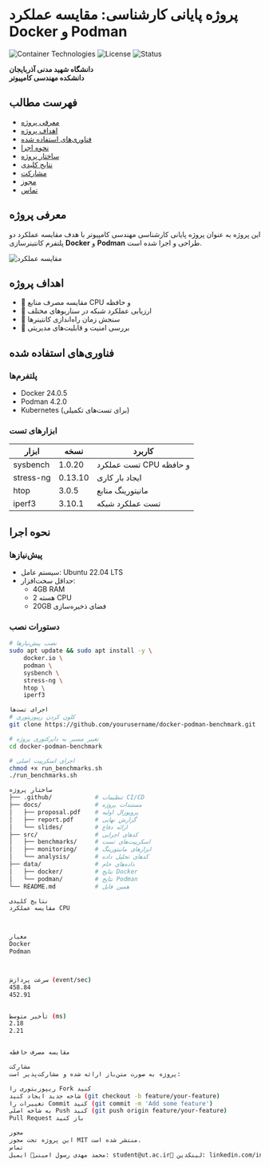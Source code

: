 # پروژه پایانی کارشناسی: مقایسه عملکرد Docker و Podman

![Container Technologies](https://img.shields.io/badge/tech-Docker%20%26%20Podman-blue)
![License](https://img.shields.io/badge/license-MIT-green)
![Status](https://img.shields.io/badge/status-Completed-brightgreen)

**دانشگاه شهید مدنی آذربایجان**  
**دانشکده مهندسی کامپیوتر**  

## فهرست مطالب
- [معرفی پروژه](#معرفی-پروژه)
- [اهداف پروژه](#اهداف-پروژه)
- [فناوری‌های استفاده شده](#فناوری‌های-استفاده-شده)
- [نحوه اجرا](#نحوه-اجرا)
- [ساختار پروژه](#ساختار-پروژه)
- [نتایج کلیدی](#نتایج-کلیدی)
- [مشارکت](#مشارکت)
- [مجوز](#مجوز)
- [تماس](#تماس)

## معرفی پروژه
این پروژه به عنوان پروژه پایانی کارشناسی مهندسی کامپیوتر با هدف مقایسه عملکرد دو پلتفرم کانتینرسازی **Docker** و **Podman** طراحی و اجرا شده است.

![مقایسه عملکرد](docs/comparison-chart.png)

## اهداف پروژه
- 🎯 مقایسه مصرف منابع CPU و حافظه
- 🎯 ارزیابی عملکرد شبکه در سناریوهای مختلف
- 🎯 سنجش زمان راه‌اندازی کانتینرها
- 🎯 بررسی امنیت و قابلیت‌های مدیریتی

## فناوری‌های استفاده شده
### پلتفرم‌ها
- Docker 24.0.5
- Podman 4.2.0
- Kubernetes (برای تست‌های تکمیلی)

### ابزارهای تست
| ابزار | نسخه | کاربرد |
|-------|------|--------|
| sysbench | 1.0.20 | تست عملکرد CPU و حافظه |
| stress-ng | 0.13.10 | ایجاد بار کاری |
| htop | 3.0.5 | مانیتورینگ منابع |
| iperf3 | 3.10.1 | تست عملکرد شبکه |

## نحوه اجرا
### پیش‌نیازها
- سیستم عامل: Ubuntu 22.04 LTS
- حداقل سخت‌افزار:
  - 4GB RAM
  - 2 هسته CPU
  - 20GB فضای ذخیره‌سازی

### دستورات نصب
```bash
# نصب پیش‌نیازها
sudo apt update && sudo apt install -y \
    docker.io \
    podman \
    sysbench \
    stress-ng \
    htop \
    iperf3

اجرای تست‌ها
# کلون کردن ریپوزیتوری
git clone https://github.com/yourusername/docker-podman-benchmark.git

# تغییر مسیر به دایرکتوری پروژه
cd docker-podman-benchmark

# اجرای اسکریپت اصلی
chmod +x run_benchmarks.sh
./run_benchmarks.sh

ساختار پروژه
├── .github/            # تنظیمات CI/CD
├── docs/               # مستندات پروژه
│   ├── proposal.pdf    # پروپوزال اولیه
│   ├── report.pdf      # گزارش نهایی
│   └── slides/         # ارائه دفاع
├── src/                # کدهای اجرایی
│   ├── benchmarks/     # اسکریپت‌های تست
│   ├── monitoring/     # ابزارهای مانیتورینگ
│   └── analysis/       # کدهای تحلیل داده
├── data/               # داده‌های خام
│   ├── docker/         # نتایج Docker
│   └── podman/         # نتایج Podman
└── README.md           # همین فایل

نتایج کلیدی
مقایسه عملکرد CPU



معیار
Docker
Podman



سرعت پردازش (event/sec)
458.84
452.91


تأخیر متوسط (ms)
2.18
2.21


مقایسه مصرف حافظه

مشارکت
پروژه به صورت متن‌باز ارائه شده و مشارکت‌پذیر است:

ریپوزیتوری را Fork کنید
شاخه جدید ایجاد کنید (git checkout -b feature/your-feature)
تغییرات را Commit کنید (git commit -m 'Add some feature')
به شاخه اصلی Push کنید (git push origin feature/your-feature)
Pull Request باز کنید

مجوز
این پروژه تحت مجوز MIT منتشر شده است.
تماس
محمد مهدی رسول امینی📧 ایمیل: student@ut.ac.ir🔗 لینکدین: linkedin.com/in/yourprofile🐦 توییتر: @yourhandle

  
    
  
  
    
  

```
